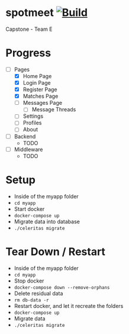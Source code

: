 # spotmeet    [![Build](https://github.com/Aethedigm/spotmeet/actions/workflows/go.yml/badge.svg)](https://github.com/Aethedigm/spotmeet/actions/workflows/go.yml)
Capstone - Team E

# Progress
- [ ] Pages
  - [X]  Home Page
  - [X] Login Page
  - [X] Register Page
  - [X] Matches Page
  - [ ] Messages Page
    - [ ] Message Threads
  - [ ] Settings
  - [ ] Profiles
  - [ ] About
- [ ] Backend
  - TODO
- [ ] Middleware
  - TODO

# Setup
- Inside of the myapp folder
- `cd myapp`
- Start docker
- `docker-compose up`
- Migrate data into database
- `./celeritas migrate`

# Tear Down / Restart
- Inside of the myapp folder
- `cd myapp`
- Stop docker
- `docker-compose down --remove-orphans`
- Delete residual data
- `rm db-data -r`
- Restart docker, and let it recreate the folders
- `docker-compose up`
- Migrate data
- `./celeritas migrate`
